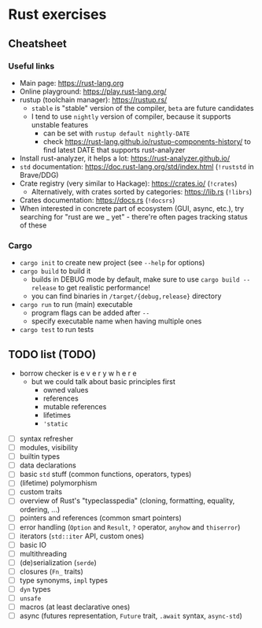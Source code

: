 # Rust exercises

## Cheatsheet

### Useful links

- Main page: https://rust-lang.org
- Online playground: https://play.rust-lang.org/
- rustup (toolchain manager): https://rustup.rs/
  - `stable` is "stable" version of the compiler, `beta` are future candidates
  - I tend to use `nightly` version of compiler, because it supports unstable features
    - can be set with `rustup default nightly-DATE`
    - check https://rust-lang.github.io/rustup-components-history/ to find latest DATE
      that supports rust-analyzer
- Install rust-analyzer, it helps a lot: https://rust-analyzer.github.io/
- `std` documentation: https://doc.rust-lang.org/std/index.html (`!ruststd` in Brave/DDG)
- Crate registry (very similar to Hackage): https://crates.io/ (`!crates`)
  - Alternatively, with crates sorted by categories: https://lib.rs (`!librs`)
- Crates documentation: https://docs.rs (`!docsrs`)
- When interested in concrete part of ecosystem (GUI, async, etc.), try searching for
  "rust are we _ yet" - there're often pages tracking status of these

### Cargo

- `cargo init` to create new project (see `--help` for options)
- `cargo build` to build it
  - builds in DEBUG mode by default, make sure to use `cargo build --release` to get
    realistic performance!
  - you can find binaries in `/target/{debug,release}` directory
- `cargo run` to run (main) executable
  - program flags can be added after `--`
  - specify executable name when having multiple ones
- `cargo test` to run tests

## TODO list (TODO)

- borrow checker is e v e r y w h e r e
  - but we could talk about basic principles first
    - owned values
    - references
    - mutable references
    - lifetimes
    - `'static`
- [ ] syntax refresher
- [ ] modules, visibility
- [ ] builtin types
- [ ] data declarations
- [ ] basic `std` stuff (common functions, operators, types)
- [ ] (lifetime) polymorphism
- [ ] custom traits
- [ ] overview of Rust's "typeclasspedia" (cloning, formatting, equality, ordering, ...)
- [ ] pointers and references (common smart pointers)
- [ ] error handling (`Option` and `Result`, `?` operator, `anyhow` and `thiserror`)
- [ ] iterators (`std::iter` API, custom ones)
- [ ] basic IO
- [ ] multithreading
- [ ] (de)serialization (`serde`)
- [ ] closures (`Fn_` traits)
- [ ] type synonyms, `impl` types
- [ ] `dyn` types
- [ ] `unsafe`
- [ ] macros (at least declarative ones)
- [ ] async (futures representation, `Future` trait, `.await` syntax, `async-std`)